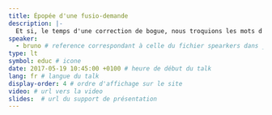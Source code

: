 ```yaml
---
title: Épopée d'une fusio-demande
description: |-
  Et si, le temps d'une correction de bogue, nous troquions les mots d'un Cyber-Shakespeare pour ceux d'un Néo-Poquelin&nbsp;? Quelles seraient les conséquences d'une chasse aux anglicismes au profit d'une francophonie jusqu'au-boutiste&nbsp;?
speaker:
  - bruno # reference correspondant à celle du fichier spearkers dans _data
type: lt
symbol: educ # icone
date: 2017-05-19 10:45:00 +0100 # heure de début du talk
lang: fr # langue du talk
display-order: 4 # ordre d'affichage sur le site
video: # url vers la video
slides:  # url du support de présentation
---
```

